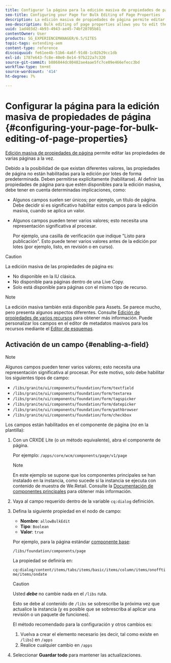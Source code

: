 ```yaml
---
title: Configurar la página para la edición masiva de propiedades de página
seo-title: Configuring your Page for Bulk Editing of Page Properties
description: La edición masiva de propiedades de página permite editar las propiedades de varias páginas a la vez
seo-description: Bulk editing of page properties allows you to edit the properties of multiple pages at once
uuid: 1ad403d2-4b93-4943-ae45-74bf20705b81
contentOwner: User
products: SG_EXPERIENCEMANAGER/6.5/SITES
topic-tags: extending-aem
content-type: reference
discoiquuid: fe61ee4b-51b6-4a6f-91d8-1c02b29cc1db
exl-id: 1787e643-fc8e-40e0-8e14-97b222a7c320
source-git-commit: b886844dc80482ae4aae5fc7ce09e466efecc3bd
workflow-type: tm+mt
source-wordcount: '414'
ht-degree: 7%

---
```


# Configurar la página para la edición masiva de propiedades de página {#configuring-your-page-for-bulk-editing-of-page-properties}

[Edición masiva de propiedades de página](/help/sites-authoring/editing-page-properties.md#from-the-sites-console-multiple-pages) permite editar las propiedades de varias páginas a la vez.

Debido a la posibilidad de que existan diferentes valores, las propiedades de página no están habilitadas para la edición por lotes de forma predeterminada. Deben permitirse explícitamente (habilitarse). Al definir las propiedades de página para que estén disponibles para la edición masiva, debe tener en cuenta determinadas implicaciones, como:

* Algunos campos suelen ser únicos; por ejemplo, un título de página. Debe decidir si es significativo habilitar estos campos para la edición masiva, cuando se aplica un valor.
* Algunos campos pueden tener varios valores; esto necesita una representación significativa al procesar.

   Por ejemplo, una casilla de verificación que indique &quot;Listo para publicación&quot;. Esto puede tener varios valores antes de la edición por lotes (por ejemplo, listo, en revisión o en curso).

>[!CAUTION]
>
>La edición masiva de las propiedades de página es:
>
>* No disponible en la IU clásica.
>* No disponible para páginas dentro de una Live Copy.
>* Solo está disponible para páginas con el mismo tipo de recurso.
>


>[!NOTE]
>
>La edición masiva también está disponible para Assets. Se parece mucho, pero presenta algunos aspectos diferentes. Consulte [Edición de propiedades de varios recursos](/help/assets/metadata.md) para obtener más información. Puede personalizar los campos en el editor de metadatos masivos para los recursos mediante el [Editor de esquemas](/help/assets/metadata-schemas.md).

## Activación de un campo {#enabling-a-field}

>[!NOTE]
>
>Algunos campos pueden tener varios valores; esto necesita una representación significativa al procesar. Por este motivo, solo debe habilitar los siguientes tipos de campo:
>
>* `/libs/granite/ui/components/foundation/form/textfield`
>* `/libs/granite/ui/components/foundation/form/textarea`
>* `/libs/granite/ui/components/foundation/form/tagspicker`
>* `/libs/granite/ui/components/foundation/form/datepicker`
>* `/libs/granite/ui/components/foundation/form/pathbrowser`
>* `/libs/granite/ui/components/foundation/form/checkbox`
>


Los campos están habilitados en el componente de página (*no* en la plantilla):

1. Con un CRXDE Lite (o un método equivalente), abra el componente de página.

   Por ejemplo: `/apps/core/wcm/components/page/v1/page`

   >[!NOTE]
   >
   >En este ejemplo se supone que los componentes principales se han instalado en la instancia, como sucede si la instancia se ejecuta con contenido de muestra de We.Retail. Consulte la [Documentación de componentes principales](https://experienceleague.adobe.com/docs/experience-manager-core-components/using/introduction.html?lang=es) para obtener más información.

1. Vaya al campo requerido dentro de la variable `cq:dialog` definición.
1. Defina la siguiente propiedad en el nodo de campo:

   * **Nombre**: `allowBulkEdit`
   * **Tipo**: `Boolean`
   * **Valor**: `true`

   Por ejemplo, para la página estándar [componente base](/help/sites-authoring/default-components-foundation.md):

   `/libs/foundation/components/page`

   La propiedad se definiría en:

   `cq:dialog/content/items/tabs/items/basic/items/column/items/onofftime/items/ondate`

   >[!CAUTION]
   >
   >Usted ***debe*** no cambie nada en el `/libs` ruta.
   >
   >Esto se debe al contenido de `/libs` se sobrescribe la próxima vez que actualice la instancia (y es posible que se sobrescriba al aplicar una revisión o un paquete de funciones).
   >
   >El método recomendado para la configuración y otros cambios es:
   >
   >    1. Vuelva a crear el elemento necesario (es decir, tal como existe en `/libs`) en `/apps`
   >    1. Realice cualquier cambio en `/apps`


1. Seleccionar **Guardar todo** para mantener las actualizaciones.
